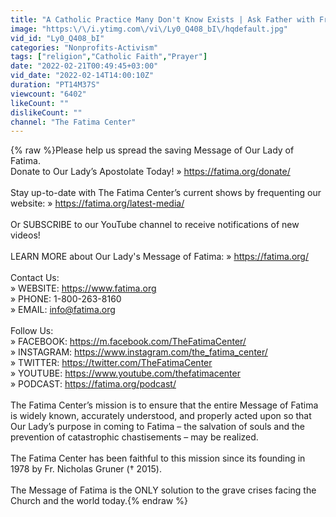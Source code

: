 ```yaml
---
title: "A Catholic Practice Many Don't Know Exists | Ask Father with Fr. Michael Rodriguez"
image: "https:\/\/i.ytimg.com\/vi\/Ly0_Q408_bI\/hqdefault.jpg"
vid_id: "Ly0_Q408_bI"
categories: "Nonprofits-Activism"
tags: ["religion","Catholic Faith","Prayer"]
date: "2022-02-21T00:49:45+03:00"
vid_date: "2022-02-14T14:00:10Z"
duration: "PT14M37S"
viewcount: "6402"
likeCount: ""
dislikeCount: ""
channel: "The Fatima Center"
---
```

{% raw %}Please help us spread the saving Message of Our Lady of Fatima.<br />Donate to Our Lady’s Apostolate Today! » <a rel="nofollow" target="blank" href="https://fatima.org/donate/">https://fatima.org/donate/</a><br /><br />Stay up-to-date with The Fatima Center’s current shows by frequenting our website: » <a rel="nofollow" target="blank" href="https://fatima.org/latest-media/">https://fatima.org/latest-media/</a><br /><br />Or SUBSCRIBE to our YouTube channel to receive notifications of new videos!<br /><br />LEARN MORE about Our Lady's Message of Fatima: » <a rel="nofollow" target="blank" href="https://fatima.org/">https://fatima.org/</a> <br /><br />Contact Us: <br />» WEBSITE: <a rel="nofollow" target="blank" href="https://www.fatima.org">https://www.fatima.org</a> <br />» PHONE: 1-800-263-8160 <br />» EMAIL: info@fatima.org<br /><br />Follow Us:<br />» FACEBOOK: <a rel="nofollow" target="blank" href="https://m.facebook.com/TheFatimaCenter/">https://m.facebook.com/TheFatimaCenter/</a><br />» INSTAGRAM: <a rel="nofollow" target="blank" href="https://www.instagram.com/the_fatima_center/">https://www.instagram.com/the_fatima_center/</a><br />» TWITTER: <a rel="nofollow" target="blank" href="https://twitter.com/TheFatimaCenter">https://twitter.com/TheFatimaCenter</a> <br />» YOUTUBE: <a rel="nofollow" target="blank" href="https://www.youtube.com/thefatimacenter">https://www.youtube.com/thefatimacenter</a> <br />» PODCAST: <a rel="nofollow" target="blank" href="https://fatima.org/podcast/">https://fatima.org/podcast/</a> <br /><br />The Fatima Center’s mission is to ensure that the entire Message of Fatima is widely known, accurately understood, and properly acted upon so that Our Lady’s purpose in coming to Fatima – the salvation of souls and the prevention of catastrophic chastisements – may be realized.<br /><br />The Fatima Center has been faithful to this mission since its founding in 1978 by Fr. Nicholas Gruner († 2015).<br /><br />The Message of Fatima is the ONLY solution to the grave crises facing the Church and the world today.{% endraw %}
